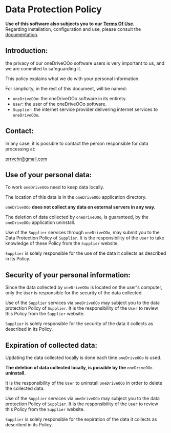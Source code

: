 # Data Protection Policy

**Use of this software also subjects you to our** [**Terms Of Use**](https://prrvchr.github.io/oneDriveOOo/oneDriveOOo/registration/TermsOfUse_en).  
Regarding installation, configuration and use, please consult the [documentation](https://prrvchr.github.io/oneDriveOOo).

## Introduction:

the privacy of our oneDriveOOo software users is very important to us, and we are commited to safeguarding it.

This policy explains what we do with your personal information.

For simplicity, in the rest of this document, will be named:
- `oneDriveOOo`:  the oneDriveOOo software in its entirety.
- `User`: the user of the oneDriveOOo software.
- `Supplier`: the internet service provider delivering internet services to `oneDriveOOo`.

## Contact:

In any case, it is possible to contact the person responsible for data processing at:

prrvchr@gmail.com

## Use of your personal data:

To work `oneDriveOOo` need to keep data locally.

The location of this data is in the `oneDriveOOo` application directory.

`oneDriveOOo` **does not collect any data on external servers in any way.**

The deletion of data collected by `oneDriveOOo`, is guaranteed, by the `oneDriveOOo` application uninstall.

Use of the `Supplier` services through `oneDriveOOo`, may submit you to the Data Protection Policy of `Supplier`. It is the responsibility of the `User` to take knowledge of these Policy from the `Supplier` website.

`Supplier` is solely responsible for the use of the data it collects as described in its Policy.

## Security of your personal information:

Since the data collected by `oneDriveOOo` is located on the user's computer, only the `User` is responsible for the security of the data collected.

Use of the `Supplier` services via `oneDriveOOo` may subject you to the data protection Policy of `Supplier`. It is the responsibility of the `User` to review this Policy from the `Supplier` website.

`Supplier` is solely responsible for the security of the data it collects as described in its Policy.

## Expiration of collected data:

Updating the data collected locally is done each time `oneDriveOOo` is used.

**The deletion of data collected locally, is possible by the** `oneDriveOOo` **uninstall.**

It is the responsibility of the `User` to uninstall `oneDriveOOo` in order to delete the collected data.

Use of the `Supplier` services via `oneDriveOOo` may subject you to the data protection Policy of `Supplier`. It is the responsibility of the `User` to review this Policy from the `Supplier` website.

`Supplier` is solely responsible for the expiration of the data it collects as described in its Policy.

